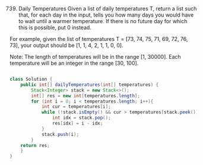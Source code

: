 739. Daily Temperatures
Given a list of daily temperatures T, return a list such that, for each day in the input, tells you how many days you would have to wait until a warmer temperature. If there is no future day for which this is possible, put 0 instead.

For example, given the list of temperatures T = [73, 74, 75, 71, 69, 72, 76, 73], your output should be [1, 1, 4, 2, 1, 1, 0, 0].

Note: The length of temperatures will be in the range [1, 30000]. Each temperature will be an integer in the range [30, 100].

```java

class Solution {
    public int[] dailyTemperatures(int[] temperatures) {
        Stack<Integer> stack = new Stack<>();
        int[] res = new int[temperatures.length];
        for (int i = 0; i < temperatures.length; i++){
            int cur = temperatures[i];
            while (!stack.isEmpty() && cur > temperatures[stack.peek()]){
                int idx = stack.pop();
                res[idx] = i - idx;
            }
            stack.push(i);
        }
    return res;
    }
}
